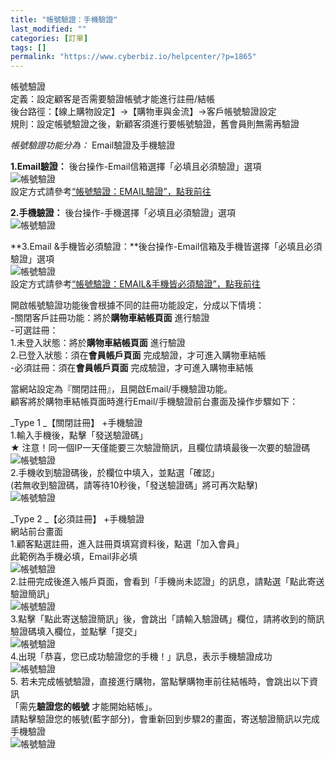```yaml
---
title: "帳號驗證：手機驗證"
last_modified: ""
categories: [訂單]
tags: []
permalink: "https://www.cyberbiz.io/helpcenter/?p=1865"
---
```


帳號驗證  
定義：設定顧客是否需要驗證帳號才能進行註冊/結帳  
後台路徑：【線上購物設定】→【購物車與金流】→客戶帳號驗證設定  
規則：設定帳號驗證之後，新顧客須進行要帳號驗證，舊會員則無需再驗證

_帳號驗證功能分為：_ Email驗證及手機驗證

**1.Email驗證：** 後台操作-Email信箱選擇「必填且必須驗證」選項  
![帳號驗證](https://www.cyberbiz.co/helpcenter/wp-content/uploads/2020/03/帳號驗證：Email驗證手機驗證1.png)  
設定方式請參考[“帳號驗證：EMAIL驗證”，點我前往](https://www.cyberbiz.co/helpcenter/?p=445)

**2.手機驗證：** 後台操作-手機選擇「必填且必須驗證」選項  
![帳號驗證](https://www.cyberbiz.co/helpcenter/wp-content/uploads/2020/03/帳號驗證：Email驗證手機驗證2.png)

**3.Email &手機皆必須驗證：**後台操作-Email信箱及手機皆選擇「必填且必須驗證」選項  
![帳號驗證](https://www.cyberbiz.co/helpcenter/wp-content/uploads/2020/03/帳號驗證：Email驗證手機驗證3.png)  
設定方式請參考[“帳號驗證：EMAIL&手機皆必須驗證”，點我前往](https://www.cyberbiz.co/helpcenter/?p=1871)

開啟帳號驗證功能後會根據不同的註冊功能設定，分成以下情境：  
-關閉客戶註冊功能：將於**購物車結帳頁面** 進行驗證  
-可選註冊：  
1.未登入狀態：將於**購物車結帳頁面** 進行驗證  
2.已登入狀態：須在**會員帳戶頁面** 完成驗證，才可進入購物車結帳  
-必須註冊：須在**會員帳戶頁面** 完成驗證，才可進入購物車結帳

當網站設定為『關閉註冊』，且開啟Email/手機驗證功能。  
顧客將於購物車結帳頁面時進行Email/手機驗證前台畫面及操作步驟如下：

_Type 1  _【關閉註冊】 +手機驗證  
1.輸入手機後，點擊「發送驗證碼」  
★ 注意！同一個IP一天僅能要三次驗證簡訊，且欄位請填最後一次要的驗證碼  
![帳號驗證](https://www.cyberbiz.co/helpcenter/wp-content/uploads/2020/03/帳號驗證：Email驗證手機驗證6.png)  
2.手機收到驗證碼後，於欄位中填入，並點選「確認」  
(若無收到驗證碼，請等待10秒後，「發送驗證碼」將可再次點擊)  
![帳號驗證](https://www.cyberbiz.co/helpcenter/wp-content/uploads/2020/03/帳號驗證：Email驗證手機驗證7.png)

_Type 2  _【必須註冊】 +手機驗證  
網站前台畫面  
1.顧客點選註冊，進入註冊頁填寫資料後，點選「加入會員」  
此範例為手機必填，Email非必填  
![帳號驗證](https://www.cyberbiz.co/helpcenter/wp-content/uploads/2020/03/帳號驗證：Email驗證手機驗證14.png)  
2.註冊完成後進入帳戶頁面，會看到「手機尚未認證」的訊息，請點選「點此寄送驗證簡訊」  
![帳號驗證](https://www.cyberbiz.co/helpcenter/wp-content/uploads/2020/03/帳號驗證：Email驗證手機驗證15.png)  
3.點擊「點此寄送驗證簡訊」後，會跳出「請輸入驗證碼」欄位，請將收到的簡訊驗證碼填入欄位，並點擊「提交」  
![帳號驗證](https://www.cyberbiz.co/helpcenter/wp-content/uploads/2020/03/帳號驗證：Email驗證手機驗證16.png)  
4.出現「恭喜，您已成功驗證您的手機！」訊息，表示手機驗證成功  
![帳號驗證](https://www.cyberbiz.co/helpcenter/wp-content/uploads/2020/03/帳號驗證：Email驗證手機驗證17.png)  
5\. 若未完成帳號驗證，直接進行購物，當點擊購物車前往結帳時，會跳出以下資訊  
「需先**驗證您的帳號** 才能開始結帳」。  
請點擊驗證您的帳號(藍字部分)，會重新回到步驟2的畫面，寄送驗證簡訊以完成手機驗證  
![帳號驗證](https://www.cyberbiz.co/helpcenter/wp-content/uploads/2020/03/帳號驗證：Email驗證手機驗證18.png)

